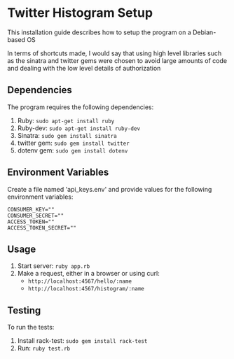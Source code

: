 # Twitter Histogram Setup

This installation guide describes how to setup the program on a Debian-based OS

In terms of shortcuts made, I would say that using high level libraries such as the sinatra and twitter gems were chosen to avoid large amounts of code and dealing with the low level details of authorization

## Dependencies

The program requires the following dependencies:

1. Ruby: `sudo apt-get install ruby`
2. Ruby-dev: `sudo apt-get install ruby-dev`
3. Sinatra: `sudo gem install sinatra`
4. twitter gem: `sudo gem install twitter`
5. dotenv gem: `sudo gem install dotenv`

## Environment Variables

Create a file named 'api_keys.env' and provide values for the following environment variables:

```
CONSUMER_KEY=""
CONSUMER_SECRET=""
ACCESS_TOKEN=""
ACCESS_TOKEN_SECRET=""
```

## Usage

1. Start server: `ruby app.rb`
2. Make a request, either in a browser or using curl:
	* `http://localhost:4567/hello/:name`
	* `http://localhost:4567/histogram/:name`
	
## Testing

To run the tests:

1. Install rack-test: `sudo gem install rack-test`
2. Run: `ruby test.rb`
